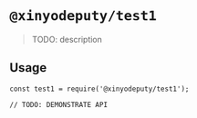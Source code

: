 # `@xinyodeputy/test1`

> TODO: description

## Usage

```
const test1 = require('@xinyodeputy/test1');

// TODO: DEMONSTRATE API
```
